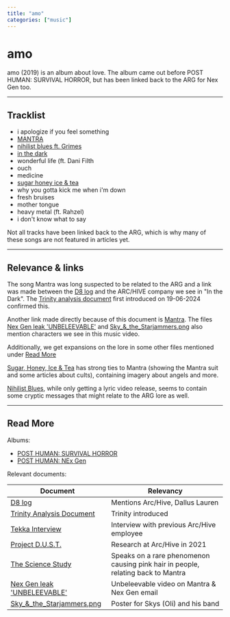 ```yaml
---
title: "amo"
categories: ["music"]
---
```

# amo

amo (2019) is an album about love. The album came out before POST HUMAN: 
SURVIVAL HORROR, but has been linked back to the ARG for Nex Gen too.

***

## Tracklist

- i apologize if you feel something
- [MANTRA](amo-mantra)
- [nihilist blues ft. Grimes](amo-nihilist-blues)
- [in the dark](amo-in-the-dark)
- wonderful life (ft. Dani Filth
- ouch
- medicine
- [sugar honey ice & tea](amo-shit)
- why you gotta kick me when i'm down
- fresh bruises
- mother tongue
- heavy metal (ft. Rahzel)
- i don't know what to say

Not all tracks have been linked back to the ARG, which 
is why many of these songs are not featured in articles yet.

***

## Relevance & links

The song Mantra was long suspected to be related to the 
ARG and a link was made between the [D8 log](../files/lauren_d8_log) and the ARC/HIVE company 
we see in "In the Dark". The [Trinity analysis document](../files/trinity_document) first
introduced on 19-06-2024 confirmed this.

Another link made directly because of this document is [Mantra](amo-mantra).
The files [Nex Gen leak 'UNBELEEVABLE'](../files/unbeleevable) and [Sky_&_the_Starjammers.png](../files/skystarjammers) 
also mention characters we see in this music video.

Additionally, we get expansions on the lore in some other files mentioned under [Read More](#read-more)

[Sugar, Honey, Ice & Tea](amo-shit) has strong ties to Mantra (showing the Mantra suit and some 
articles about cults), containing imagery about angels and more.

[Nihilist Blues](amo-nihilist-blues), while only getting a lyric video release, 
seems to contain some cryptic messages that might relate to the ARG lore as well.

***

## Read More

Albums:

- [POST HUMAN: SURVIVAL HORROR](ph-survival-horror)
- [POST HUMAN: NEx Gen](ph-nex-gen)

Relevant documents:

| Document                                               | Relevancy                                                                        |
|--------------------------------------------------------|----------------------------------------------------------------------------------|
| [D8 log](../files/lauren_d8_log)                       | Mentions Arc/Hive, Dallus Lauren                                                 |
| [Trinity Analysis Document](../files/trinity_document) | Trinity introduced                                                               |
| [Tekka Interview](../files/tekka_interview)            | Interview with previous Arc/Hive employee                                        |
| [Project D.U.S.T.](../files/project_dust)              | Research at Arc/Hive in 2021                                                     |
| [The Science Study](../files/thesciencestudy)          | Speaks on a rare phenomenon causing pink hair in people, relating back to Mantra |
| [Nex Gen leak 'UNBELEEVABLE'](../files/unbeleevable)   | Unbeleevable video on Mantra & Nex Gen email                                     |
| [Sky_&_the_Starjammers.png](../files/skystarjammers)   | Poster for Skys (Oli) and his band                                               |
